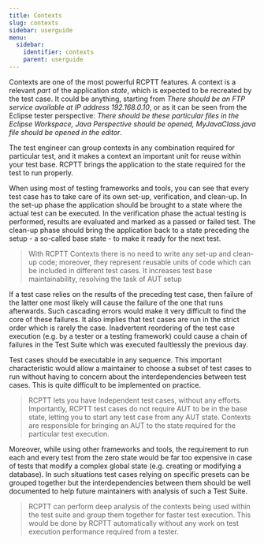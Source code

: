 ```yaml
---
title: Contexts
slug: contexts
sidebar: userguide
menu:
  sidebar:
    identifier: contexts
    parent: userguide
---
```


Contexts are one of the most powerful RCPTT features. 
A context is a relevant *part* of the application *state*, which is expected to be recreated by the test case. 
It could be anything, starting from *There should be an FTP service available at IP address 192.168.0.10*, or as it can be seen from 
the Eclipse tester perspective: *There should be these particular files in the Eclipse Workspace, Java Perspective should be opened,
 MyJavaClass.java file should be opened in the editor*.


The test engineer can group contexts in any combination required for particular test, and it makes a context an important unit 
for reuse within your test base. RCPTT brings the application to the state required for the test to run properly.


When using most of testing frameworks and tools, you can see that every test case has to take care of its own set-up, verification, 
and clean-up. In the set-up phase the application should be brought to a state where the actual test can be executed. 
In the verification phase the actual testing is performed, results are evaluated and marked as a passed or failed test. 
The clean-up phase should bring the application back to a state preceding the setup - a so-called base state - to make it ready 
for the next test.

> With RCPTT Contexts there is no need to write any set-up and clean-up code; moreover, they represent reusable units of code which can be included in different test cases. It increases test base maintainability, resolving the task of AUT setup

If a test case relies on the results of the preceding test case, then failure of the latter one most likely will cause the failure 
of the one that runs afterwards. Such cascading errors would make it very difficult to find the core of these failures. 
It also implies that test cases are run in the strict order which is rarely the case. Inadvertent reordering of the test case execution
 (e.g. by a tester or a testing framework) could cause a chain of failures in the Test Suite which was executed faultlessly 
 the previous day.
 
Test cases should be executable in any sequence. This important characteristic would allow a maintainer to choose a subset of 
test cases to run without having to concern about the interdependencies between test cases. This is quite difficult to be 
implemented on practice.

> RCPTT lets you have Independent test cases, without any efforts. Importantly, RCPTT test cases do not require AUT to be in the base state, letting you to start any test case from any AUT state. Contexts are responsible for bringing an AUT to the state required for the particular test execution.

Moreover, while using other frameworks and tools, the requirement to run each and every test from the zero state would be 
far too expensive in case of tests that modify a complex global state (e.g. creating or modifying a database). 
In such situations test cases relying on specific presets can be grouped together but the interdependencies between them
 should be well documented to help future maintainers with analysis of such a Test Suite.
 
> RCPTT can perform deep analysis of the contexts being used within the test suite and group them together for faster test execution. This would be done by RCPTT automatically without any work on test execution performance required from a tester.
